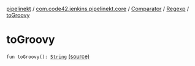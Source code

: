 [pipelinekt](../../../index.md) / [com.code42.jenkins.pipelinekt.core](../../index.md) / [Comparator](../index.md) / [Regexp](index.md) / [toGroovy](./to-groovy.md)

# toGroovy

`fun toGroovy(): `[`String`](https://kotlinlang.org/api/latest/jvm/stdlib/kotlin/-string/index.html) [(source)](https://github.com/code42/pipelinekt/tree/master/core/src/main/kotlin/com/code42/jenkins/pipelinekt/core/Comparator.kt#L9)